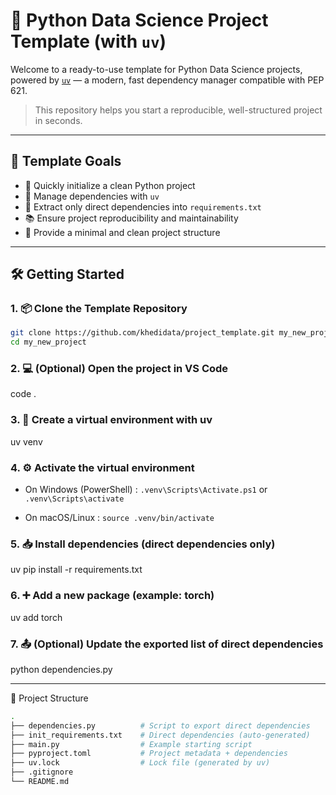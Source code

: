 # 🧪 Python Data Science Project Template (with `uv`)

Welcome to a ready-to-use template for Python Data Science projects, powered by [`uv`](https://github.com/astral-sh/uv) — a modern, fast dependency manager compatible with PEP 621.

> This repository helps you start a reproducible, well-structured project in seconds.

---

## 📌 Template Goals

- 🚀 Quickly initialize a clean Python project
- 🧩 Manage dependencies with `uv`
- 🔁 Extract only direct dependencies into `requirements.txt`
- 📚 Ensure project reproducibility and maintainability
- 🧼 Provide a minimal and clean project structure

---

## 🛠️ Getting Started

### 1. 📦 Clone the Template Repository

```bash
git clone https://github.com/khedidata/project_template.git my_new_project
cd my_new_project
```

### 2. 💻 (Optional) Open the project in VS Code
code .

### 3. 🐍 Create a virtual environment with uv
uv venv

### 4. ⚙️ Activate the virtual environment
- On Windows (PowerShell) : `.venv\Scripts\Activate.ps1` or `.venv\Scripts\activate`

- On macOS/Linux : `source .venv/bin/activate`

### 5. 📥 Install dependencies (direct dependencies only)
uv pip install -r requirements.txt

### 6. ➕ Add a new package (example: torch)
uv add torch

### 7. 📤 (Optional) Update the exported list of direct dependencies
python dependencies.py

---

🧾 Project Structure

```bash
.
├── dependencies.py          # Script to export direct dependencies
├── init_requirements.txt    # Direct dependencies (auto-generated)
├── main.py                  # Example starting script
├── pyproject.toml           # Project metadata + dependencies
├── uv.lock                  # Lock file (generated by uv)
├── .gitignore
└── README.md
```



